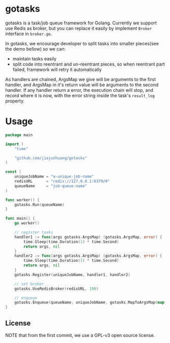 # gotasks

gotasks is a task/job queue framework for Golang. Currently we support use Redis as broker, but you can replace it
easily by implement `Broker` interface in `broker.go`.

In gotasks, we encourage developer to split tasks into smaller pieces(see the demo bellow) so we can:

- maintain tasks easily
- split code into reentrant and un-reentrant pieces, so when reentrant part failed, framework will retry it automatically

As handlers are chained, ArgsMap we give will be arguments to the first handler, and ArgsMap in it's return value will
be arguments to the second handler. If any handler return a error, the execution chain will stop, and record where it
is now, with the error string inside the task's `result_log` property.

# Usage

```go
package main

import (
	"time"

	"github.com/jiajunhuang/gotasks"
)

const (
	uniqueJobName = "a-unique-job-name"
	redisURL      = "redis://127.0.0.1:6379/0"
	queueName     = "job-queue-name"
)

func worker() {
	gotasks.Run(queueName)
}

func main() {
	go worker()

	// register tasks
	handler1 := func(args gotasks.ArgsMap) (gotasks.ArgsMap, error) {
		time.Sleep(time.Duration(1) * time.Second)
		return args, nil
	}
	handler2 := func(args gotasks.ArgsMap) (gotasks.ArgsMap, error) {
		time.Sleep(time.Duration(1) * time.Second)
		return args, nil
	}
	gotasks.Register(uniqueJobName, handler1, handler2)

	// set broker
	gotasks.UseRedisBroker(redisURL, 100)

	// enqueue
	gotasks.Enqueue(queueName, uniqueJobName, gotasks.MapToArgsMap(map[string]interface{}{})) // or gotasks.StructToArgsMap
}
```

## License

NOTE that from the first commit, we use a GPL-v3 open source license.

